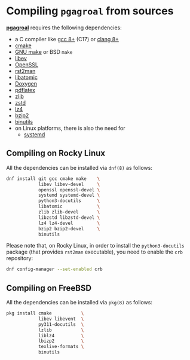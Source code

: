 # Compiling `pgagroal` from sources

[**pgagroal**](https://github.com/agroal/pgagroal) requires the following dependencies:

* a C compiler like [gcc 8+](https://gcc.gnu.org) (C17) or [clang 8+](https://clang.llvm.org/)
* [cmake](https://cmake.org)
* [GNU make](https://www.gnu.org/software/make/) or BSD `make`
* [libev](http://software.schmorp.de/pkg/libev.html)
* [OpenSSL](http://www.openssl.org/)
* [rst2man](https://docutils.sourceforge.io/)
* [libatomic](https://gcc.gnu.org/wiki/Atomic)
* [Doxygen](https://doxygen.nl/index.html)
* [pdflatex](https://tug.org/texlive/)
* [zlib](https://zlib.net)
* [zstd](http://www.zstd.net)
* [lz4](https://lz4.github.io/lz4/)
* [bzip2](http://sourceware.org/bzip2/)
* [binutils](https://www.gnu.org/software/binutils/)
* on Linux platforms, there is also the need for
  * [systemd](https://www.freedesktop.org/wiki/Software/systemd/)



## Compiling on Rocky Linux

All the dependencies can be installed via `dnf(8)` as follows:

```sh
dnf install git gcc cmake make    \
            libev libev-devel     \
            openssl openssl-devel \
            systemd systemd-devel \
            python3-docutils      \
            libatomic             \
            zlib zlib-devel       \
            libzstd libzstd-devel \
            lz4 lz4-devel         \
            bzip2 bzip2-devel     \
            binutils
```

Please note that, on Rocky Linux, in order to install the `python3-docutils`
package (that provides `rst2man` executable), you need to enable the `crb` repository:

```sh
dnf config-manager --set-enabled crb
```

## Compiling on FreeBSD

All the dependencies can be installed via `pkg(8)` as follows:

```sh
pkg install cmake          	\
            libev libevent 	\
            py311-docutils 	\
            lzlib           \
            liblz4          \
            lbizp2          \
            texlive-formats \
            binutils
```
